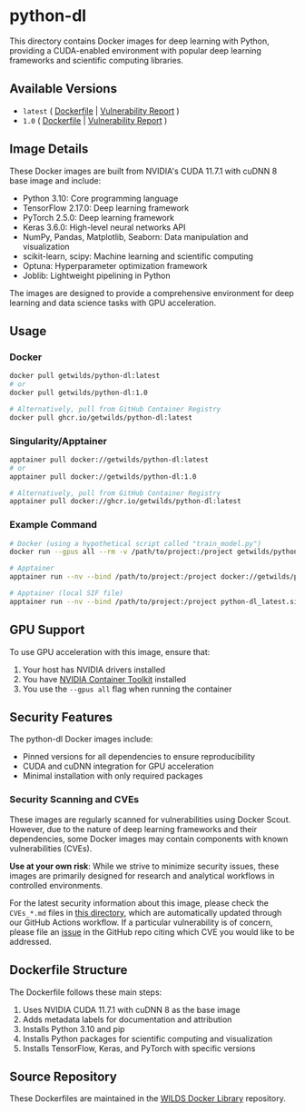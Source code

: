 # python-dl

This directory contains Docker images for deep learning with Python, providing a CUDA-enabled environment with popular deep learning frameworks and scientific computing libraries.

## Available Versions

- `latest` ( [Dockerfile](https://github.com/getwilds/wilds-docker-library/blob/main/python-dl/Dockerfile_latest) | [Vulnerability Report](https://github.com/getwilds/wilds-docker-library/blob/main/python-dl/CVEs_latest.md) )
- `1.0` ( [Dockerfile](https://github.com/getwilds/wilds-docker-library/blob/main/python-dl/Dockerfile_1.0) | [Vulnerability Report](https://github.com/getwilds/wilds-docker-library/blob/main/python-dl/CVEs_1.0.md) )

## Image Details

These Docker images are built from NVIDIA's CUDA 11.7.1 with cuDNN 8 base image and include:

- Python 3.10: Core programming language
- TensorFlow 2.17.0: Deep learning framework
- PyTorch 2.5.0: Deep learning framework
- Keras 3.6.0: High-level neural networks API
- NumPy, Pandas, Matplotlib, Seaborn: Data manipulation and visualization
- scikit-learn, scipy: Machine learning and scientific computing
- Optuna: Hyperparameter optimization framework
- Joblib: Lightweight pipelining in Python

The images are designed to provide a comprehensive environment for deep learning and data science tasks with GPU acceleration.

## Usage

### Docker

```bash
docker pull getwilds/python-dl:latest
# or
docker pull getwilds/python-dl:1.0

# Alternatively, pull from GitHub Container Registry
docker pull ghcr.io/getwilds/python-dl:latest
```

### Singularity/Apptainer

```bash
apptainer pull docker://getwilds/python-dl:latest
# or
apptainer pull docker://getwilds/python-dl:1.0

# Alternatively, pull from GitHub Container Registry
apptainer pull docker://ghcr.io/getwilds/python-dl:latest
```

### Example Command

```bash
# Docker (using a hypothetical script called "train_model.py")
docker run --gpus all --rm -v /path/to/project:/project getwilds/python-dl:latest python /project/train_model.py

# Apptainer
apptainer run --nv --bind /path/to/project:/project docker://getwilds/python-dl:latest python /project/train_model.py

# Apptainer (local SIF file)
apptainer run --nv --bind /path/to/project:/project python-dl_latest.sif python /project/train_model.py
```

## GPU Support

To use GPU acceleration with this image, ensure that:

1. Your host has NVIDIA drivers installed
2. You have [NVIDIA Container Toolkit](https://github.com/NVIDIA/nvidia-docker) installed
3. You use the `--gpus all` flag when running the container

## Security Features

The python-dl Docker images include:

- Pinned versions for all dependencies to ensure reproducibility
- CUDA and cuDNN integration for GPU acceleration
- Minimal installation with only required packages

### Security Scanning and CVEs

These images are regularly scanned for vulnerabilities using Docker Scout. However, due to the nature of deep learning frameworks and their dependencies, some Docker images may contain components with known vulnerabilities (CVEs).

**Use at your own risk**: While we strive to minimize security issues, these images are primarily designed for research and analytical workflows in controlled environments.

For the latest security information about this image, please check the `CVEs_*.md` files in [this directory](https://github.com/getwilds/wilds-docker-library/tree/main/python-dl), which are automatically updated through our GitHub Actions workflow. If a particular vulnerability is of concern, please file an [issue](https://github.com/getwilds/wilds-docker-library/issues) in the GitHub repo citing which CVE you would like to be addressed.

## Dockerfile Structure

The Dockerfile follows these main steps:

1. Uses NVIDIA CUDA 11.7.1 with cuDNN 8 as the base image
2. Adds metadata labels for documentation and attribution
3. Installs Python 3.10 and pip
4. Installs Python packages for scientific computing and visualization
5. Installs TensorFlow, Keras, and PyTorch with specific versions

## Source Repository

These Dockerfiles are maintained in the [WILDS Docker Library](https://github.com/getwilds/wilds-docker-library) repository.
